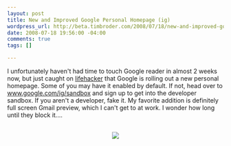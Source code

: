 ```yaml
--- 
layout: post
title: New and Improved Google Personal Homepage (ig)
wordpress_url: http://beta.timbroder.com/2008/07/18/new-and-improved-google-personal-homepage-ig/
date: 2008-07-18 19:56:00 -04:00
comments: true
tags: []

---
```

I unfortunately haven't had time to touch Google reader in almost 2 weeks now, but just caught on <a href="http://lifehacker.com/398759/the-new-igoogle-gets-full+screen-gmail">lifehacker</a> that Google is rolling out a new personal homepage.  Some of you may have it enabled by default. If not, head over to <a href="http://www.google.com/ig/sandbox">www.google.com/ig/sandbox</a> and sign up to get into the developer sandbox.  If you aren't a developer, fake it.  My favorite addition is definitely full screen Gmail preview, which I can't get to at work.  I wonder how long until they block it....<br /><br />
<div class="separator" style="text-align: center; clear: both;">
<a href="http://3.bp.blogspot.com/_Ng3QbVQfLZ8/SID2FFUAMUI/AAAAAAAASN8/Wr2BUjBqMs8/s1600-h/ig.JPG" imageanchor="1" style="border: 0pt none ; background-color: transparent; margin-left: 1em; margin-right: 1em;"><img src="http://3.bp.blogspot.com/_Ng3QbVQfLZ8/SID2FFUAMUI/AAAAAAAASN8/3uHMeD_JNbY/s320-R/ig.JPG" style="border: 0pt none ;" /></a></div>
